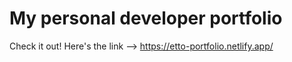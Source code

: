 # My personal developer portfolio
Check it out! Here's the link --> https://etto-portfolio.netlify.app/
